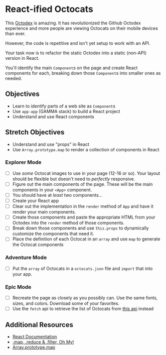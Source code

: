 # React-ified Octocats

This [Octodex](https://github.com/lizthrilla/octodex) is amazing. It has revolutionized the Github Octodex experience and more people are viewing Octocats on their mobile devices than ever.

However, the code is repetitive and isn't yet setup to work with an API.

Your task now is to refactor the static Octodex into a static (non-API) version in React.

You'll identify the main `Component`s on the page and create React components for each, breaking down those `Component`s into smaller ones as needed.

## Objectives

- Learn to identify parts of a web site as `Component`s
- Use `app-app` (GAMMA stack) to build a React project
- Understand and use React components

## Stretch Objectives

- Understand and use "props" in React
- Use `Array.prototype.map` to render a collection of components in React

### Explorer Mode

- [ ] Use _some_ Octocat images to use in your page (12-16 or so). Your layout should be flexible but doesn't need to _perfectly_ responsive.
- [ ] Figure out the main components of the page. These will be the main components in your `<App>` component.
- [ ] You should have at _least_ two components...
- [ ] Create your React app
- [ ] Clear out the implementation in the `render` method of `App` and have it render your main components.
- [ ] Create those components and paste the appropriate HTML from your Octodex into the `render` method of those components.
- [ ] Break down those components and use `this.props` to dynamically customize the components that need it.
- [ ] Place the definition of each Octocat in an `array` and use `map` to generate the Octocat components

### Adventure Mode

- [ ] Put the `array` of Octocats in a `octocats.json` file and `import` that into your app.

### Epic Mode

- [ ] Recreate the page as closely as you possibly can. Use the same fonts, sizes, and colors. Download some of your favorites.
- [ ] Use the `fetch` api to retrieve the list of Octocats from [this api](https://sdg-octodex.herokuapp.com/) instead

## Additional Resources

- [React Documentation](https://reactjs.org/docs/getting-started.html)
- [.map, .reduce & .filter, Oh My!](https://www.datchley.name/working-with-collections/)
- [Array.prototype.map](https://developer.mozilla.org/en-US/docs/Web/JavaScript/Reference/Global_Objects/Array/map)
